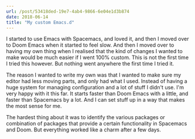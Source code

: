```yaml
---
url: /post/53418ded-19e7-4ab4-9866-6e04e1d3b874
date: 2018-06-14
title: "My custom Emacs.d"
---
```


I started to use Emacs with Spacemacs, and loved it, and then I moved over to Doom Emacs when it started to feel slow. And then I moved over to having my own thing when I realised that the kind of changes I wanted to make would be much easier if I went 100% custom. This is not the first time I tried this however. But nothing went anywhere the first time I tried it. 

The reason I wanted to write my own was that I wanted to make sure my editor had less moving parts, and only had what I used. Instead of having a huge system for managing configuration and a lot of stuff I didn't use. I'm very happy with it this far. It starts faster than Doom Emacs with a little, and faster than Spacemacs by a lot. And I can set stuff up in a way that makes the most sense for me. 

The hardest thing about it was to identify the various packages or combination of packages that provide a certain functionality in Spacemacs and Doom. But everything worked like a charm after a few days. 